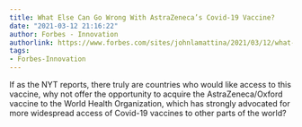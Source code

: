 ```yaml
---
title: What Else Can Go Wrong With AstraZeneca’s Covid-19 Vaccine?
date: "2021-03-12 21:16:22"
author: Forbes - Innovation
authorlink: https://www.forbes.com/sites/johnlamattina/2021/03/12/what-else-can-go-wrong-with-astrazenecas-covid-19-vaccine/
tags:
- Forbes-Innovation
---
```

If as the NYT reports, there truly are countries who would like access to this vaccine, why not offer the opportunity to acquire the AstraZeneca/Oxford vaccine to the World Health Organization, which has strongly advocated for more widespread access of Covid-19 vaccines to other parts of the world?